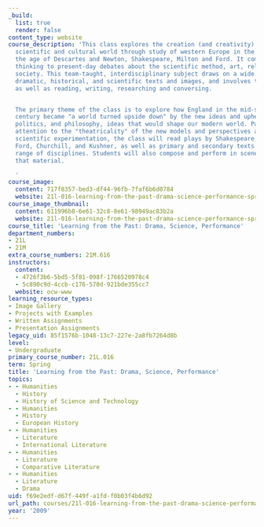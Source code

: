```yaml
---
_build:
  list: true
  render: false
content_type: website
course_description: 'This class explores the creation (and creativity) of the modern
  scientific and cultural world through study of western Europe in the 17th century,
  the age of Descartes and Newton, Shakespeare, Milton and Ford. It compares period
  thinking to present-day debates about the scientific method, art, religion, and
  society. This team-taught, interdisciplinary subject draws on a wide range of literary,
  dramatic, historical, and scientific texts and images, and involves theatrical experimentation
  as well as reading, writing, researching and conversing.


  The primary theme of the class is to explore how England in the mid-seventeenth
  century became "a world turned upside down" by the new ideas and upheavals in religion,
  politics, and philosophy, ideas that would shape our modern world. Paying special
  attention to the "theatricality" of the new models and perspectives afforded by
  scientific experimentation, the class will read plays by Shakespeare, Tate, Brecht,
  Ford, Churchill, and Kushner, as well as primary and secondary texts from a wide
  range of disciplines. Students will also compose and perform in scenes based on
  that material.

  '
course_image:
  content: 717f8357-bed3-df44-96fb-7faf6b6d0784
  website: 21l-016-learning-from-the-past-drama-science-performance-spring-2009
course_image_thumbnail:
  content: 611996b8-6e61-32c8-8e61-98949ac83b2a
  website: 21l-016-learning-from-the-past-drama-science-performance-spring-2009
course_title: 'Learning from the Past: Drama, Science, Performance'
department_numbers:
- 21L
- 21M
extra_course_numbers: 21M.616
instructors:
  content:
  - 4726f3b6-5bd5-5f81-098f-1766520978c4
  - 5c890c9d-4ccb-c176-570d-921bde355cc7
  website: ocw-www
learning_resource_types:
- Image Gallery
- Projects with Examples
- Written Assignments
- Presentation Assignments
legacy_uid: 85f1576b-1048-13c7-227e-2a8fb7264d8b
level:
- Undergraduate
primary_course_number: 21L.016
term: Spring
title: 'Learning from the Past: Drama, Science, Performance'
topics:
- - Humanities
  - History
  - History of Science and Technology
- - Humanities
  - History
  - European History
- - Humanities
  - Literature
  - International Literature
- - Humanities
  - Literature
  - Comparative Literature
- - Humanities
  - Literature
  - Drama
uid: f69e2edf-d67f-449f-a1fd-f0b03f4b6d92
url_path: courses/21l-016-learning-from-the-past-drama-science-performance-spring-2009
year: '2009'
---
```

